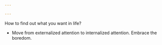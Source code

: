 ```yaml
---

---
```

How to find out what you want in life? 
- Move from externalized attention to internalized attention. Embrace the boredom. 